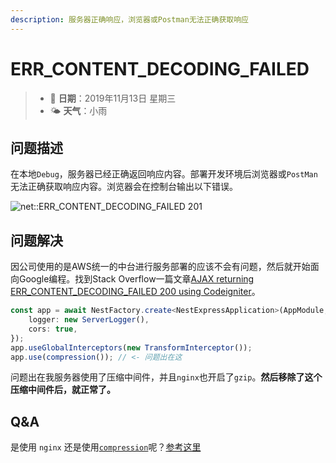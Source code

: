 ```yaml
---
description: 服务器正确响应，浏览器或Postman无法正确获取响应
---
```


# ERR\_CONTENT\_DECODING\_FAILED

> * 📅 **日期**：2019年11月13日 星期三
> * 🌤 **天气**：小雨

## 问题描述

在本地`Debug`，服务器已经正确返回响应内容。部署开发环境后浏览器或`PostMan`无法正确获取响应内容。浏览器会在控制台输出以下错误。

![net::ERR\_CONTENT\_DECODING\_FAILED 201](/images/image%20%2832%29.png)

## 问题解决

因公司使用的是AWS统一的中台进行服务部署的应该不会有问题，然后就开始面向Google编程。找到Stack Overflow一篇文章[AJAX returning ERR\_CONTENT\_DECODING\_FAILED 200 using Codeigniter](https://stackoverflow.com/questions/52464671/ajax-returning-err-content-decoding-failed-200-using-codeigniter)。

```typescript
const app = await NestFactory.create<NestExpressApplication>(AppModule, {
    logger: new ServerLogger(),
    cors: true,
});
app.useGlobalInterceptors(new TransformInterceptor());
app.use(compression()); // <- 问题出在这
```

问题出在我服务器使用了压缩中间件，并且`nginx`也开启了`gzip`。**然后移除了这个压缩中间件后，就正常了。**

## Q&A

是使用 `nginx` 还是使用[`compression`](https://www.npmjs.com/package/compression)呢？[参考这里](https://github.com/expressjs/compression/issues/131)

